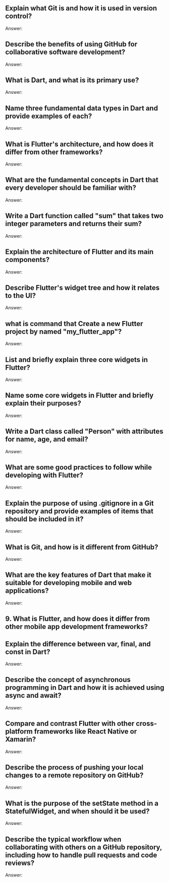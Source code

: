 
## Explain what Git is and how it is used in version control?
Answer:






## Describe the benefits of using GitHub for collaborative software development?
Answer:






## What is Dart, and what is its primary use?
Answer:





## Name three fundamental data types in Dart and provide examples of each?
Answer:





## What is Flutter's architecture, and how does it differ from other frameworks?
Answer:





## What are the fundamental concepts in Dart that every developer should be familiar with?
Answer:





## Write a Dart function called "sum" that takes two integer parameters and returns their sum?
Answer:





## Explain the architecture of Flutter and its main components?
Answer:





## Describe Flutter's widget tree and how it relates to the UI?
Answer:





## what is command that Create a new Flutter project by named "my_flutter_app"?
Answer:





## List and briefly explain three core widgets in Flutter?
Answer:





## Name some core widgets in Flutter and briefly explain their purposes?
Answer:





## Write a Dart class called "Person" with attributes for name, age, and email?
Answer:





## What are some good practices to follow while developing with Flutter?
Answer:





## Explain the purpose of using .gitignore in a Git repository and provide examples of items that should be included in it?
Answer:





## What is Git, and how is it different from GitHub? 
Answer:





## What are the key features of Dart that make it suitable for developing mobile and web applications?
Answer:





## 9. What is Flutter, and how does it differ from other mobile app development frameworks?





## Explain the difference between var, final, and const in Dart?
Answer:





## Describe the concept of asynchronous programming in Dart and how it is achieved using async and await?
Answer:





## Compare and contrast Flutter with other cross-platform frameworks like React Native or Xamarin?
Answer:





## Describe the process of pushing your local changes to a remote repository on GitHub?
Answer:





## What is the purpose of the setState method in a StatefulWidget, and when should it be used?
Answer:





## Describe the typical workflow when collaborating with others on a GitHub repository, including how to handle pull requests and code reviews?
Answer:


